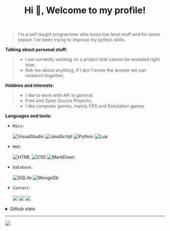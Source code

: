 <h1 align="center">Hi 👋, Welcome to my profile!</h1>
<br>

> I'm a self taught programmer who loves low level stuff and for some reason I've been trying to improve my python skills.

**Talking about personal stuff:**
> - I am currently working on a project that cannot be revealed right now;
> - Ask me about anything, if I don't know the answer we can research together;

**Hobbies and interests:**
> - I like to work with API in general;
> - Free and Open Source Projects;
> - I like computer games, mainly FPS and Simulation games

**Languages and tools:**<br>
* `Main:`<br><br>
            ![VisualStudio](https://img.shields.io/badge/Visual%20Studio%20Code-007ACC.svg?style=for-the-badge&logo=Visual-Studio-Code&logoColor=white)
            ![JavaScript](https://img.shields.io/badge/JavaScript-F7DF1E.svg?style=for-the-badge&logo=JavaScript&logoColor=black)
            ![Python](https://img.shields.io/badge/Python-3776AB.svg?style=for-the-badge&logo=Python&logoColor=white)
            ![Lua](https://img.shields.io/badge/Lua-2C2D72.svg?style=for-the-badge&logo=Lua&logoColor=white)
* `Web:`<br><br>
            ![HTML](https://img.shields.io/badge/HTML5-E34F26?style=for-the-badge&logo=html5&logoColor=white)
            ![CSS](https://img.shields.io/badge/CSS3-1572B6?style=for-the-badge&logo=css3&logoColor=white)
            ![MarkDown](https://img.shields.io/badge/Markdown-000000.svg?style=for-the-badge&logo=Markdown&logoColor=white)
* `Database:`<br><br>
            ![SQLite](https://img.shields.io/badge/SQLite-07405E?style=for-the-badge&logo=sqlite&logoColor=white)
            ![MongoDb](https://img.shields.io/badge/MongoDB-4EA94B?style=for-the-badge&logo=mongodb&logoColor=white)

* `Contact:`<br><br>
 <a href="https://twitter.com/firstzinhaIF" target="_blank"><img src="https://img.shields.io/badge/Twitter-1DA1F2?style=for-the-badge&logo=twitter&logoColor=white" target="_blank"></a>
 <a href="https://pt.anotepad.com/notes/y9tbmc44" target="_blank"><img src="https://img.shields.io/badge/Discord-7289DA?style=for-the-badge&logo=discord&logoColor=white" target="_blank"></a> 
  <a href = "mailto:xotrombose@gmail.com"><img src="https://img.shields.io/badge/-Gmail-%23333?style=for-the-badge&logo=gmail&logoColor=white" target="_blank"></a>

<details>
          <summary>Github stats</summary>
<div>
          <a href="https://github.com/firstzinha">
          <img height="180em" src="https://github-readme-stats-eight-theta.vercel.app/api?username=Garoze&show_icons=true&theme=tokyonight&include_all_commits=true&count_private=true"/>
          <img height="180em" src="https://github-readme-stats-eight-theta.vercel.app/api/top-langs/?username=firstzinha&layout=compact&langs_count=8&theme=tokyonight"/>
<div>
</details>

---
<img src="https://imgur.com/rilHVxA.png"/>
